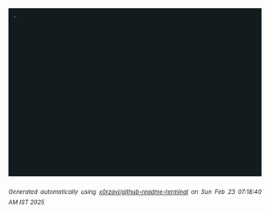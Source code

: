 <div align="justify">
<picture>
    <source media="(prefers-color-scheme: dark)" srcset="./output.gif">
    <source media="(prefers-color-scheme: light)" srcset="./output.gif">
    <img alt="GIFOS" src="output.gif">
</picture>

<sub><i>Generated automatically using [x0rzavi/github-readme-terminal](https://github.com/x0rzavi/github-readme-terminal) on Sun Feb 23 07:18:40 AM IST 2025</i></sub>

<!-- <details>
<summary>More details</summary>

</details> -->
</div>

<!-- Image deletion URL: NONE -->